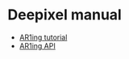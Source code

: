# Deepixel manual

- [AR1ing tutorial][aring_tutorial]
- [AR1ing API][aring_api]

[aring_tutorial]: /AR1ing/tutorial
[aring_api]: /AR1ing/apis
